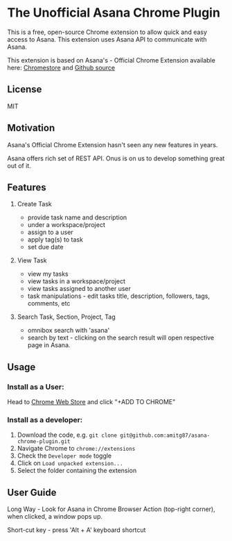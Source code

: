 # The Unofficial Asana Chrome Plugin

This is a free, open-source Chrome extension to allow quick and easy access 
to Asana. This extension uses Asana API to communicate with Asana.

This extension is based on Asana's - Official Chrome Extension available here:
[Chromestore](https://chrome.google.com/webstore/detail/asana-extension-for-chrom/khnpeclbnipcdacdkhejifenadikeghk)
and [Github source](https://github.com/Asana/Chrome-Extension-Example)


## License
MIT

## Motivation
Asana's Official Chrome Extension hasn't seen any new features in years.

Asana offers rich set of REST API. Onus is on us to develop something great out of it.


## Features

1. Create Task
    - provide task name and description
    - under a workspace/project
    - assign to a user
    - apply tag(s) to task
    - set due date

2. View Task
    - view my tasks
    - view tasks in a workspace/project
    - view tasks assigned to another user
    - task manipulations - edit tasks title, description, followers, tags, comments, etc

3. Search Task, Section, Project, Tag
    - omnibox search with 'asana'
    - search by text - clicking on the search result will open respective page in Asana.
    
## Usage
### Install as a User:
Head to [Chrome Web Store](https://chrome.google.com/webstore/detail/asanang-asana-extension-f/mcfgjehdbegcfjeecdgdpjlmfbeamgdd) and click "+ADD TO CHROME"

### Install as a developer:
  1. Download the code, e.g. `git clone git@github.com:amitg87/asana-chrome-plugin.git`
  2. Navigate Chrome to `chrome://extensions`
  3. Check the `Developer mode` toggle
  4. Click on `Load unpacked extension...`
  5. Select the folder containing the extension

## User Guide
Long Way - Look for Asana in Chrome Browser Action (top-right corner),
 when clicked, a window pops up.
 
Short-cut key - press 'Alt + A' keyboard shortcut